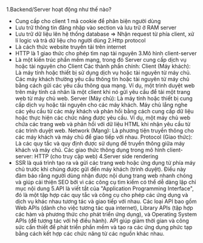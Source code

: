 1.Backend/Server hoạt động như thế nào?

- Cung cấp cho client 1 mã cookie để phân biện người dùng
- Lưu trữ thông tin đăng nhập vào section và lưu trữ ở RAM server
- Lưu trữ dữ liệu lên hệ thống database
  => Nhận request từ phía client, xử lí logic và trả dữ liệu cho người dùng
  2.Http protocol
- Là cách thức website truyền tải trên internet
- HTTP là 1 giao thức cho phép tìm nạp tài nguyên
  3.Mô hình client-server
- Là một kiến trúc phần mềm mạng, trong đó Server cung cấp dịch vụ hoặc tài nguyên cho Client
  Các thành phần chính:
  Client (Máy khách): Là máy tính hoặc thiết bị sử dụng dịch vụ hoặc tài nguyên từ máy chủ. Các máy khách thường yêu cầu thông tin hoặc tài nguyên từ máy chủ bằng cách gửi các yêu cầu thông qua mạng. Ví dụ, một trình duyệt web trên máy tính cá nhân là một client khi nó gửi yêu cầu để tải một trang web từ máy chủ web.
  Server (Máy chủ): Là máy tính hoặc thiết bị cung cấp dịch vụ hoặc tài nguyên cho các máy khách. Máy chủ lắng nghe các yêu cầu từ các máy khách và phản hồi bằng cách cung cấp dữ liệu hoặc thực hiện các chức năng được yêu cầu. Ví dụ, một máy chủ web chứa các trang web và phản hồi với dữ liệu HTML khi nhận yêu cầu từ các trình duyệt web.
  Network (Mạng): Là phương tiện truyền thông cho các máy khách và máy chủ để giao tiếp với nhau.
  Protocol (Giao thức): Là các quy tắc và quy định được sử dụng để truyền thông giữa máy khách và máy chủ. Các giao thức thông dụng trong mô hình client-server: HTTP (cho truy cập web)
  4.Server side rendering
- SSR là quá trình tạo ra và gửi các trang web hoặc ứng dụng từ phía máy chủ trước khi chúng được gửi đến máy khách (trình duyệt). Điều này đảm bảo rằng người dùng nhận được nội dung trang web nhanh chóng và giúp cải thiện SEO bởi vì các công cụ tìm kiếm có thể dễ dàng lập chỉ mục nội dung
  5.API là viết tắt của "Application Programming Interface", đó là một tập hợp các quy tắc và công cụ cho phép các ứng dụng và dịch vụ khác nhau tương tác và giao tiếp với nhau. Các loại API bao gồm Web APIs (dành cho việc tương tác qua internet), Library APIs (tập hợp các hàm và phương thức cho phát triển ứng dụng), và Operating System APIs (để tương tác với hệ điều hành). API giúp giảm thời gian và công sức cần thiết để phát triển phần mềm và tạo ra các ứng dụng phức tạp bằng cách kết hợp các chức năng từ các nguồn khác nhau.
